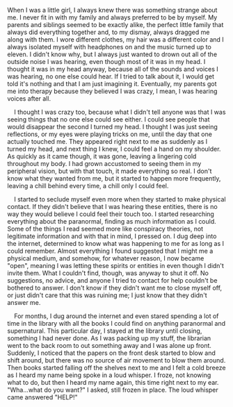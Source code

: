 When I was a little girl, I always knew there was something strange about me. I never fit in with my family and always preferred to be by myself. My parents and siblings seemed to be exactly alike, the perfect little family that always did everything together and, to my dismay, always dragged me along with them. I wore different clothes, my hair was a different color and I always isolated myself with headphones on and the music turned up to eleven. I didn't know why, but I always just wanted to drown out all of the outside noise I was hearing, even though most of it was in my head. I thought it was in my head anyway, because all of the sounds and voices I was hearing, no one else could hear. If I tried to talk about it, I would get told it's nothing and that I am just imagining it. Eventually, my parents got me into therapy because they believed I was crazy, I mean, I was hearing voices after all. 

    I thought I was crazy too, because what I didn't tell anyone was that I was seeing things that no one else could see either. I could see people that would disappear the second I turned my head. I thought I was just seeing reflections, or my eyes were playing tricks on me, until the day that one actually touched me. They appeared right next to me as suddenly as I turned my head, and next thing I knew, I could feel a hand on my shoulder. As quickly as it came though, it was gone, leaving a lingering cold throughout my body. I had grown accustomed to seeing them in my peripheral vision, but with that touch, it made everything so real. I don't know what they wanted from me, but it started to happen more frequently, leaving a chill behind every time, a chill only I could feel.   


    I started to seclude myself even more when they started to make physical contact. If they didn't believe that I was hearing these entities, there is no way they would believe I could feel their touch too. I started researching everything about the paranormal, finding as much information as I could. Some of the things I read seemed more like conspiracy theories, not legitimate information and with that in mind, I pressed on. I dug deep into the internet, determined to know what was happening to me for as long as I could remember. Almost everything I found suggested that I might me a physical medium, and somehow, for whatever reason, I now became "open", meaning I was letting these spirits or entities in even though I didn't invite them. What I couldn't find, though, was anyway to shut it off. No suggestions, no advice, and anyone I tried to contact for help couldn't be bothered to answer. I don't know if they didn't want me to close myself off, or just didn't care that this was ruining me; I just know that they didn't answer me.

    For months, I dug around the internet and even stared spending a lot of time in the library with all the books I could find on anything paranormal and supernatural. This particular day, I stayed at the library until closing, something I had never done. As I was packing up my stuff, the librarian went to the back room to out something away and I was alone up front. Suddenly, I noticed that the papers on the front desk started to blow and shift around, but there was no source of air movement to blow them around. Then books started falling off the shelves next to me and I felt a cold breeze as I heard my name being spoke in a loud whisper. I froze, not knowing what to do, but then I heard my name again, this time right next to my ear. "Wha...what do you want?" I asked, still frozen in place. The loud whisper came answered "HELP!"